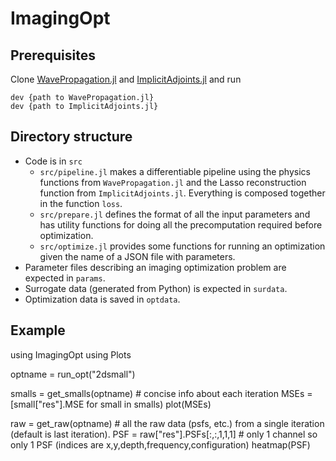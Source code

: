 # ImagingOpt

## Prerequisites

Clone [WavePropagation.jl](https://github.com/gaurav-arya/WavePropagation.jl) and [ImplicitAdjoints.jl](https://github.com/gaurav-arya/ImplicitAdjoints.jl) and run
```
dev {path to WavePropagation.jl}
dev {path to ImplicitAdjoints.jl}
```

## Directory structure

- Code is in `src`
    - `src/pipeline.jl` makes a differentiable pipeline using the physics functions from `WavePropagation.jl` and the Lasso reconstruction function from `ImplicitAdjoints.jl`. Everything is composed together in the function `loss`.
    - `src/prepare.jl` defines the format of all the input parameters and has utility functions for doing all the precomputation required before optimization.
    - `src/optimize.jl` provides some functions for running an optimization given the name of a JSON file with parameters.
- Parameter files describing an imaging optimization problem are expected in `params`.
- Surrogate data (generated from Python) is expected in `surdata`.
- Optimization data is saved in `optdata`.

## Example

using ImagingOpt
using Plots

optname = run_opt("2dsmall")

smalls = get_smalls(optname) # concise info about each iteration
MSEs = [small["res"].MSE for small in smalls)
plot(MSEs)

raw = get_raw(optname) # all the raw data (psfs, etc.) from a single iteration (default is last iteration).
PSF = raw["res"].PSFs[:,:,1,1,1] # only 1 channel so only 1 PSF (indices are x,y,depth,frequency,configuration)
heatmap(PSF)

